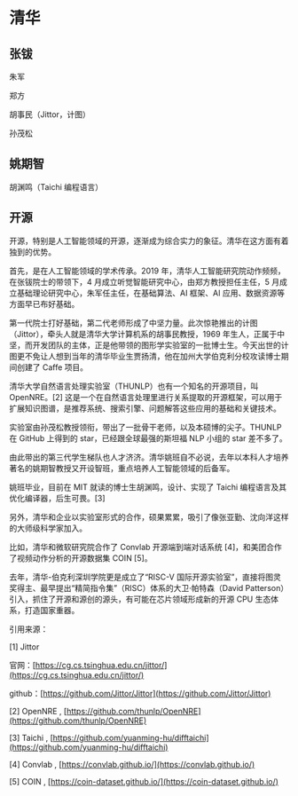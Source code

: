 # 清华

## 张钹

朱军

郑方

胡事民（Jittor，计图）

孙茂松

## 姚期智

胡渊鸣（Taichi 编程语言）



## 开源

开源，特别是人工智能领域的开源，逐渐成为综合实力的象征。清华在这方面有着独到的优势。

首先，是在人工智能领域的学术传承。2019 年，清华人工智能研究院动作频频，在张钹院士的带领下，4 月成立听觉智能研究中心，由郑方教授担任主任，5 月成立基础理论研究中心，朱军任主任，在基础算法、AI 框架、AI 应用、数据资源等方面早已布好基础。

第一代院士打好基础，第二代老师形成了中坚力量。此次惊艳推出的计图（Jittor），牵头人就是清华大学计算机系的胡事民教授，1969 年生人，正属于中坚，而开发团队的主体，正是他带领的图形学实验室的一批博士生。今天出世的计图更不免让人想到当年的清华毕业生贾扬清，他在加州大学伯克利分校攻读博士期间创建了 Caffe 项目。

清华大学自然语言处理实验室（THUNLP）也有一个知名的开源项目，叫 OpenNRE。\[2\] 这是一个在自然语言处理里进行关系提取的开源框架，可以用于扩展知识图谱，是推荐系统、搜索引擎、问题解答这些应用的基础和关键技术。

实验室由孙茂松教授领衔，带出了一批骨干老师，以及本硕博的尖子。THUNLP 在 GitHub 上得到的 star，已经跟全球最强的斯坦福 NLP 小组的 star 差不多了。

由此带出的第三代学生梯队也人才济济。清华姚班自不必说，去年以本科人才培养著名的姚期智教授又开设智班，重点培养人工智能领域的后备军。

姚班毕业，目前在 MIT 就读的博士生胡渊鸣，设计、实现了 Taichi 编程语言及其优化编译器，后生可畏。\[3\]

另外，清华和企业以实验室形式的合作，硕果累累，吸引了像张亚勤、沈向洋这样的大师级科学家加入。

比如，清华和微软研究院合作了 Convlab 开源端到端对话系统 \[4\]，和美团合作了视频动作分析的开源数据集 COIN \[5\]。

去年，清华-伯克利深圳学院更是成立了“RISC-V 国际开源实验室”，直接将图灵奖得主、最早提出“精简指令集”（RISC）体系的大卫·帕特森（David Patterson）引入，抓住了开源和源创的源头，有可能在芯片领域形成新的开源 CPU 生态体系，打造国家重器。

引用来源：

\[1\] Jittor

官网：[https://cg.cs.tsinghua.edu.cn/jittor/](https://cg.cs.tsinghua.edu.cn/jittor/)

github：[https://github.com/Jittor/Jittor](https://github.com/Jittor/Jittor)

\[2\] OpenNRE , [https://github.com/thunlp/OpenNRE](https://github.com/thunlp/OpenNRE)

\[3\] Taichi , [https://github.com/yuanming-hu/difftaichi](https://github.com/yuanming-hu/difftaichi)

\[4\] Convlab , [https://convlab.github.io/](https://convlab.github.io/)

\[5\] COIN , [https://coin-dataset.github.io/](https://coin-dataset.github.io/)

